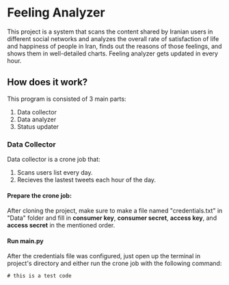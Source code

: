 # Feeling Analyzer
This project is a system that scans the content shared by Iranian users in different social networks and analyzes the overall rate of satisfaction of life and happiness of people in Iran, finds out the reasons of those feelings, and shows them in well-detailed charts. Feeling analyzer gets updated in every hour.

## How does it work?
This program is consisted of 3 main parts:
1) Data collector
2) Data analyzer
3) Status updater

### Data Collector
Data collector is a crone job that:
1) Scans users list every day.
2) Recieves the lastest tweets each hour of the day.

#### Prepare the crone job:
After cloning the project, make sure to make a file named "credentials.txt" in "Data" folder and fill in **consumer key**, **consumer secret**, **access key**, and **access secret** in the mentioned order.
#### Run main.py
After the credentials file was configured, just open up the terminal in project's directory and either run the crone job with the following command:
```
# this is a test code
```
